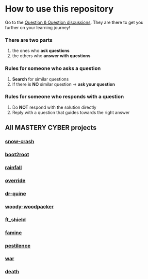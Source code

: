 # How to use this repository
Go to the [Question & Question discussions](https://github.com/QandQ42/Internship/discussions).
They are there to get you further on your learning journey!

### There are two parts
1. the ones who **ask questions**
2. the others who **answer with questions**

### Rules for someone who asks a question
1. **Search** for similar questions
2. If there is **NO** similar question -> **ask your question**

### Rules for someone who responds with a question
1. Do **NOT** respond with the solution directly
2. Reply with a question that guides towards the right answer

## All MASTERY CYBER projects
### [snow-crash](https://github.com/QandQ42/Mastery-CYBER/discussions/1)
### [boot2root](https://github.com/QandQ42/Mastery-CYBER/discussions/1)
### [rainfall](https://github.com/QandQ42/Mastery-CYBER/discussions/1)
### [override](https://github.com/QandQ42/Mastery-CYBER/discussions/1)
### [dr-quine](https://github.com/QandQ42/Mastery-CYBER/discussions/1)
### [woody-woodpacker](https://github.com/QandQ42/Mastery-CYBER/discussions/1)
### [ft_shield](https://github.com/QandQ42/Mastery-CYBER/discussions/1)
### [famine](https://github.com/QandQ42/Mastery-CYBER/discussions/1)
### [pestilence](https://github.com/QandQ42/Mastery-CYBER/discussions/1)
### [war](https://github.com/QandQ42/Mastery-CYBER/discussions/1)
### [death](https://github.com/QandQ42/Mastery-CYBER/discussions/1)
